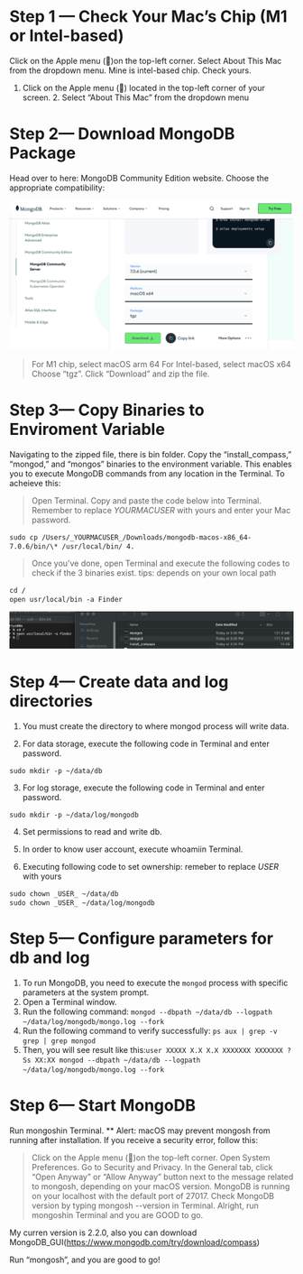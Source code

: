 <!-- How to Install MongoDB on macOS Locally -->

# Step 1 — Check Your Mac’s Chip (M1 or Intel-based)

Click on the Apple menu ()on the top-left corner.
Select About This Mac from the dropdown menu.
Mine is intel-based chip. Check yours.

1. Click on the Apple menu () located in the top-left corner of your screen. 2. Select “About This Mac” from the dropdown menu

# Step 2— Download MongoDB Package

Head over to here: MongoDB Community Edition website.
Choose the appropriate compatibility:

![Image text](https://github.com/meepo-nz/set-up-env/blob/master/MongoDB/screenshot/mongoDB-download.png)

> For M1 chip, select macOS arm 64
> For Intel-based, select macOS x64
> Choose “tgz”.
> Click “Download” and zip the file.

# Step 3— Copy Binaries to Enviroment Variable

Navigating to the zipped file, there is bin folder.
Copy the “install_compass,” “mongod,” and “mongos” binaries to the environment variable. This enables you to execute MongoDB commands from any location in the Terminal.
To acheieve this:

> Open Terminal.
> Copy and paste the code below into Terminal.
> Remember to replace _YOURMACUSER_ with yours and enter your Mac password.

```
sudo cp /Users/_YOURMACUSER_/Downloads/mongodb-macos-x86_64-7.0.6/bin/\* /usr/local/bin/ 4.
```

> Once you’ve done, open Terminal and execute the following codes to check if the 3 binaries exist.
> tips: depends on your own local path

```
cd /
open usr/local/bin -a Finder
```

![Image text](https://github.com/meepo-nz/set-up-env/blob/master/MongoDB/screenshot/check-bin.png)

# Step 4— Create data and log directories

1. You must create the directory to where mongod process will write data.

2. For data storage, execute the following code in Terminal and enter password.

```
sudo mkdir -p ~/data/db
```

3. For log storage, execute the following code in Terminal and enter password.

```
sudo mkdir -p ~/data/log/mongodb
```

4. Set permissions to read and write db.

5. In order to know user account, execute whoamiin Terminal.

6. Executing following code to set ownership:
   remeber to replace _USER_ with yours

```
sudo chown _USER_ ~/data/db
sudo chown _USER_ ~/data/log/mongodb
```

# Step 5— Configure parameters for db and log

1. To run MongoDB, you need to execute the `mongod` process with specific parameters at the system prompt.
2. Open a Terminal window.
3. Run the following command: `mongod --dbpath ~/data/db --logpath ~/data/log/mongodb/mongo.log --fork`
4. Run the following command to verify successfully: `ps aux | grep -v grep | grep mongod`
5. Then, you will see result like this:`user XXXXX X.X X.X XXXXXXX XXXXXXX ? Ss XX:XX mongod --dbpath ~/data/db --logpath ~/data/log/mongodb/mongo.log --fork`

# Step 6— Start MongoDB

Run mongoshin Terminal.
\*\* Alert: macOS may prevent mongosh from running after installation. If you receive a security error, follow this:

> Click on the Apple menu ()on the top-left corner.
> Open System Preferences.
> Go to Security and Privacy.
> In the General tab, click “Open Anyway” or “Allow Anyway” button next to the message related to mongosh, depending on your macOS version.
> MongoDB is running on your localhost with the default port of 27017.
> Check MongoDB version by typing mongosh --version in Terminal.
> Alright, run mongoshin Terminal and you are GOOD to go.

My curren version is 2.2.0, also you can download MongoDB_GUI(https://www.mongodb.com/try/download/compass)

Run “mongosh”, and you are good to go!
